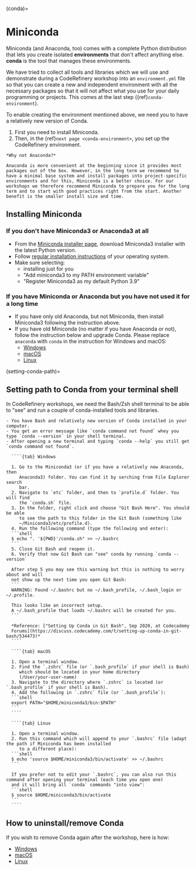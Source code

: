 (conda)=

# Miniconda

Miniconda (and Anaconda, too) comes with a complete Python distribution that lets
you create isolated **environments** that don't affect anything else.
**conda** is the tool that manages these environments.

We have tried to collect all tools and libraries which we will use and
demonstrate during a CodeRefinery workshop into an `environment.yml` file so
that you can create a new and independent environment with all the necessary
packages so that it will not affect what you use for your daily programming or
projects. This comes at the last step ({ref}`conda-environment`).

To enable creating the environment mentioned above, we need you to have a
relatively new version of Conda.

1. First you need to install Miniconda.
2. Then, in the {ref}`next page <conda-environment>`, you set up the
   CodeRefinery environment.

```{note}
*Why not Anaconda?*

Anaconda is more convenient at the beginning since it provides most packages out of the box. However, in the long term we recommend to have a minimal base system and install packages into project-specific environments and for this, Miniconda is a better choice. For our workshops we therefore recommend Miniconda to prepare you for the long term and to start with good practices right from the start. Another benefit is the smaller install size and time.
```

## Installing Miniconda

### If you don't have Miniconda3 or Anaconda3 at all

- From the [Miniconda installer page](https://docs.conda.io/en/latest/miniconda.html),
  download Miniconda3 installer with the latest Python version.
- Follow [regular installation instructions](https://conda.io/projects/conda/en/latest/user-guide/install/index.html#regular-installation)
  of your operating system.
- Make sure selecting:
    - installing just for you
    - "Add miniconda3 to my PATH environment variable"
    - "Register Miniconda3 as my default Python 3.9"


### If you have Miniconda or Anaconda but you have not used it for a long time

- If you have only old Anaconda, but not Miniconda, then install Miniconda3
  following the instruction above.
- If you have old Miniconda (no matter if you have Anaconda or not), follow the
  instruction below and upgrade Conda. Please replace `anaconda` with `conda`
  in the instruction for Windows and macOS:
    - [Windows](https://docs.conda.io/projects/continuumio-conda/en/latest/user-guide/install/windows.html#updating-conda)
    - [macOS](https://docs.conda.io/projects/continuumio-conda/en/latest/user-guide/install/macos.html#updating-anaconda-or-miniconda)
    - [Linux](https://docs.conda.io/projects/continuumio-conda/en/latest/user-guide/install/linux.html#updating-anaconda-or-miniconda)


(setting-conda-path)=

## Setting path to Conda from your terminal shell

In CodeRefinery workshops, we need the Bash/Zsh shell terminal to be able to "see" and
run a couple of conda-installed tools and libraries.

```{prereq}
- You have Bash and relatively new version of Conda installed in your computer.
- You get an error message like `conda command not found` whey you type `conda --version` in your shell terminal.
- After opening a new terminal and typing `conda --help` you still get `conda command not found`.
```

`````{tabs}
  ````{tab} Windows

  1. Go to the Miniconda3 (or if you have a relatively new Anaconda, then
     Anaconda3) folder. You can find it by serching from File Explorer search
     bar.
  2. Navigate to `etc` folder, and then to `profile.d` folder. You will find
     the `conda.sh` file.
  3. In the folder, right click and choose "Git Bash Here". You should be able
     to see the path to this folder in the Git Bash (something like
     ~/Miniconda3/etc/profile.d).
  4. Run the following command (type the following and enter):
  ```shell
  $ echo ". '${PWD}'/conda.sh" >> ~/.bashrc
  ```
  5. Close Git Bash and reopen it.
  6. Verify that now Git Bash can "see" conda by running `conda --version`

  After step 5 you may see this warning but this is nothing to worry about and will
  not show up the next time you open Git Bash:
  ```
  WARNING: Found ~/.bashrc but no ~/.bash_profile, ~/.bash_login or ~/.profile.

  This looks like an incorrect setup.
  A ~/.bash_profile that loads ~/.bashrc will be created for you.
  ```

  *Reference: ["Setting Up Conda in Git Bash", Sep 2020, at Codecademy
  Forums](https://discuss.codecademy.com/t/setting-up-conda-in-git-bash/534473)*
  ````

  ````{tab} macOS

  1. Open a terminal window.
  2. Find the `.zshrc` file (or `.bash_profile` if your shell is Bash)
     which should be located in your home directory
     (/User/your-user-name)
  3. Navigate to the directory where `.zshrc` is located (or `.bash_profile` if your shell is Bash).
  4. Add the following in `.zshrc` file (or `.bash_profile`):
  ```shell
  export PATH="$HOME/miniconda3/bin:$PATH"
  ```
  ````

  ````{tab} Linux

  1. Open a terminal window.
  2. Run this command which will append to your `.bashrc` file (adapt the path if Miniconda has been installed
     to a different place):
  ```shell
  $ echo 'source $HOME/miniconda3/bin/activate' >> ~/.bashrc
  ```

  If you prefer not to edit your `.bashrc`, you can also run this command after opening your terminal (each time you open one)
  and it will bring all `conda` commands "into view":
  ```shell
  $ source $HOME/miniconda3/bin/activate
  ```
  ````
`````


## How to uninstall/remove Conda

If you wish to remove Conda again after the workshop, here is how:

- [Windows](https://docs.conda.io/projects/continuumio-conda/en/latest/user-guide/install/windows.html#uninstalling-conda)
- [macOS](https://docs.conda.io/projects/continuumio-conda/en/latest/user-guide/install/macos.html#uninstalling-anaconda-or-miniconda)
- [Linux](https://docs.conda.io/projects/continuumio-conda/en/latest/user-guide/install/linux.html#uninstalling-anaconda-or-miniconda)
